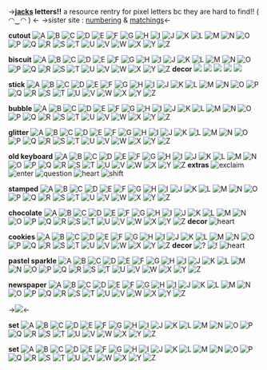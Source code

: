 ->**[jacks](/drewcomms) letters!!** 
a resource rentry for pixel letters 
bc they are hard to find!! ( ◠‿◠ ) <- 
->sister site : [numbering](/numbering) & [matchings](/matchings)<-

**cutout**
![A](https://64.media.tumblr.com/042a8183245b47d104e80287b961a928/tumblr_inline_nl8jmxSlgz1ry72eo.gif)  ![B](https://64.media.tumblr.com/a12afccdf3f6e15e762ac44c77c2dc3f/tumblr_inline_nl8jmx9zLh1ry72eo.gif)  ![C](https://64.media.tumblr.com/d342efcba67a2de06438066037efc3d7/tumblr_inline_nl8jmxG8a71ry72eo.gif)  ![D](https://64.media.tumblr.com/f0a42dee3cc9bb608dde61d97edfe0d1/tumblr_inline_nl8jmwPbE71ry72eo.gif) ![E](https://64.media.tumblr.com/d1d0578649d5fea8a4bc771cb4b9b9b3/tumblr_inline_nl8jmvGzYM1ry72eo.gif)  ![F](https://64.media.tumblr.com/3c62c051e5010e60d9b75e4dd6471a61/tumblr_inline_nl8jmvbpme1ry72eo.gif)  ![G](https://64.media.tumblr.com/8dd98e61afa24a286a505ae0a802d040/tumblr_inline_nl8jmueqim1ry72eo.gif)  ![H](https://64.media.tumblr.com/c74933784a159c8e98cdb1c1ac47d8ef/tumblr_inline_nl8jmudIj01ry72eo.gif)  ![I](https://64.media.tumblr.com/dafa1e54d615424a192bcfd24e9aa11e/tumblr_inline_nl8jmuWZf91ry72eo.gif)  ![J](https://64.media.tumblr.com/f7c0b320beeffabc8db16896510aeba9/tumblr_inline_nl8jmt7fZP1ry72eo.gif)  ![K](https://64.media.tumblr.com/11a78d2da248c103f1d4e443f7506fef/tumblr_inline_nl8jmtDOZV1ry72eo.gif)  ![L](https://64.media.tumblr.com/671694f37037c5b2c4b3d7cb36b4687a/tumblr_inline_nl8jms9cs41ry72eo.gif) ![M](https://64.media.tumblr.com/56b0bcc852e1b9add9143cfb7f5fdd36/tumblr_inline_nl8jmsZ2TI1ry72eo.gif)  ![N](https://64.media.tumblr.com/1bee57bd0925771bf3f185dff1fd142d/tumblr_inline_nl8jmrDPUt1ry72eo.gif)  ![O](https://64.media.tumblr.com/9d0f555df3f239da58cb59f5c741a807/tumblr_inline_nl8jmrEfyP1ry72eo.gif)  ![P](https://64.media.tumblr.com/9f19996531294b031d82db99a6b2cef3/tumblr_inline_nl8jmr5mr81ry72eo.gif)  ![Q](https://64.media.tumblr.com/87b3f8d05e94999c72128f44613a2e2e/tumblr_inline_nl8jmqUGX21ry72eo.gif)  ![R](https://64.media.tumblr.com/3fe17482cd6861e35197e3df8520e2fc/tumblr_inline_nl8jmq01gZ1ry72eo.gif)  ![S](https://64.media.tumblr.com/2a39d5698c8cf722ddd248b9f32292aa/tumblr_inline_nl8jmp88gS1ry72eo.gif)  ![T](https://64.media.tumblr.com/6a1c063ead262e869bd95586be203ff6/tumblr_inline_nl8jmpcCyy1ry72eo.gif)  ![U](https://64.media.tumblr.com/47fefc3fb72ef1f07b8d06106f4a7f42/tumblr_inline_nl8jmo4f3j1ry72eo.gif)  ![V](https://64.media.tumblr.com/5ff9d84b0067004076d82f658bee632d/tumblr_inline_nl8jmoU1yD1ry72eo.gif)  ![W](https://64.media.tumblr.com/3b09c2302b0e4bd9f5220eb5a656c448/tumblr_inline_nl8jmnprDY1ry72eo.gif)  ![X](https://64.media.tumblr.com/a0abf384bc4dfd506250f9206dc85b87/tumblr_inline_nl8jmnIQcZ1ry72eo.gif)  ![Y](https://64.media.tumblr.com/3380080ed32620e4a9441c7ee7163967/tumblr_inline_nl8jmniigN1ry72eo.gif)  ![Z](https://64.media.tumblr.com/c2a24f5b267ceac15725f388c185b455/tumblr_inline_nl8jmn1T5V1ry72eo.gif)

**biscuit**
![A](https://media.discordapp.net/attachments/735014203332493395/981499053756010506/250.gif) ![B](https://media.discordapp.net/attachments/735014203332493395/981499054007676938/273.gif) ![C](https://media.discordapp.net/attachments/735014203332493395/981499061100220446/322.gif) ![D](https://media.discordapp.net/attachments/735014203332493395/981499061364490241/420.gif) ![E](https://media.discordapp.net/attachments/735014203332493395/981499061716803634/520.gif) ![F](https://media.discordapp.net/attachments/735014203332493395/981499062022975488/611.gif) ![G](https://media.discordapp.net/attachments/735014203332493395/981499062375317504/711.gif) ![H](https://media.discordapp.net/attachments/735014203332493395/981499062618562570/811.gif) ![I](https://media.discordapp.net/attachments/735014203332493395/981499062866038784/911.gif) ![J](https://media.discordapp.net/attachments/735014203332493395/981499063117688872/1011.gif) ![K](https://media.discordapp.net/attachments/735014203332493395/981499115974299648/1115.gif) ![L](https://media.discordapp.net/attachments/735014203332493395/981499116242759680/1213.gif) ![M](https://media.discordapp.net/attachments/735014203332493395/981499116502786098/1311.gif) ![N](https://media.discordapp.net/attachments/735014203332493395/981499116737663027/1411.gif) ![O](https://media.discordapp.net/attachments/735014203332493395/981499117018710066/1511.gif) ![P](https://media.discordapp.net/attachments/735014203332493395/981499117312303124/1611.gif) ![Q](https://media.discordapp.net/attachments/735014203332493395/981499117584908298/1711.gif) ![R](https://media.discordapp.net/attachments/735014203332493395/981499117807222824/1811.gif) ![S](https://media.discordapp.net/attachments/735014203332493395/981499118197305374/1911.gif) ![T](https://media.discordapp.net/attachments/735014203332493395/981499118457348156/2011.gif) ![U](https://media.discordapp.net/attachments/735014203332493395/981499147146371092/2115.gif) ![V](https://media.discordapp.net/attachments/735014203332493395/981499147410616320/2213.gif) ![W](https://media.discordapp.net/attachments/735014203332493395/981499147662290944/2311.gif) ![X](https://media.discordapp.net/attachments/735014203332493395/981499147930730506/2411.gif) ![Y](https://media.discordapp.net/attachments/735014203332493395/981499148182364181/2511.gif) ![Z](https://media.discordapp.net/attachments/735014203332493395/981499148467593236/269.gif)
**decor**
![](https://media.discordapp.net/attachments/735014203332493395/981499211491209216/150.gif) ![](https://media.discordapp.net/attachments/735014203332493395/981499209792499762/3110.gif) ![](https://media.discordapp.net/attachments/735014203332493395/981499210149007360/302.gif) ![](https://media.discordapp.net/attachments/735014203332493395/981499210853646356/292.gif) ![](https://media.discordapp.net/attachments/735014203332493395/981499209456943194/323.gif) 

**stick** 
![A](https://64.media.tumblr.com/b483eba343ec4a4e4bfaf4f46f243f65/tumblr_inline_pk54r8aF4T1ry72eo_75sq.gif) ![B](https://64.media.tumblr.com/ae069483e6b7d3b10e6c6228d375b7c1/tumblr_inline_pk54r8Fkvm1ry72eo_75sq.gif) ![C](https://64.media.tumblr.com/f070b49267afb8341e8b469d5345755a/tumblr_inline_pk54r8rnbi1ry72eo_75sq.gif) ![D](https://64.media.tumblr.com/9174a3b5ff621b04224c77f5bd60578f/tumblr_inline_pk54r9t4yV1ry72eo_75sq.gif) ![E](https://64.media.tumblr.com/381b319944429d3d582149b32d93b8dd/tumblr_inline_pk54r9KaWm1ry72eo_75sq.gif) ![F](https://64.media.tumblr.com/55f3dfc5c2f9922b2fadb2dcff0db097/tumblr_inline_pk54r9YJCM1ry72eo_75sq.gif) ![G](https://64.media.tumblr.com/1fcb83bd9fbce65fa34111279f9bd32f/tumblr_inline_pk54r9Et371ry72eo_75sq.gif) ![H](https://64.media.tumblr.com/44c9e7dfd6fc1ed4df5dd967b2a8dc19/tumblr_inline_pk54r9tOrn1ry72eo_75sq.gif) ![I](https://64.media.tumblr.com/ebd1505dd5d57943181cacbd185d388d/tumblr_inline_pk54raSsSH1ry72eo_75sq.gif) ![J](https://64.media.tumblr.com/58fdee21dc8f8393b8c2adc8662def8d/tumblr_inline_pk54ramwYF1ry72eo_75sq.gif) ![K](https://64.media.tumblr.com/a2c54f204691f0b96de5c6165858d8fc/tumblr_inline_pk54raEUOl1ry72eo_75sq.gif) ![L](https://64.media.tumblr.com/c4c7198a78fb81937130d0b0df5ec24b/tumblr_inline_pk54rab2OS1ry72eo_75sq.gif) ![M](https://64.media.tumblr.com/8e0ab72af0c5d54a8fb6da7cede9faf2/tumblr_inline_pk54rav8EX1ry72eo_75sq.gif) ![N](https://64.media.tumblr.com/35e9696f7b8221a96b28f2498eb7e526/tumblr_inline_pk54racIyr1ry72eo_75sq.gif) ![O](https://64.media.tumblr.com/742f3e1b1d4311b8fd3df26a3715fb97/tumblr_inline_pk54rbYNao1ry72eo_75sq.gif) ![P](https://64.media.tumblr.com/59b807c3b9d5a5ffdf1232f15a943275/tumblr_inline_pk54rbVK5x1ry72eo_75sq.gif) ![Q](https://64.media.tumblr.com/2b3b40f8e0d807dd66832b937a0be222/tumblr_inline_pk54rbQYZk1ry72eo_75sq.gif) ![R](https://64.media.tumblr.com/d6b5035caf071db2f600f7b207347c39/tumblr_inline_pk54rbs6UZ1ry72eo_75sq.gif) ![S](https://64.media.tumblr.com/6f8060ce170b585b5b2df1ead755452f/tumblr_inline_pk54rbdfbs1ry72eo_75sq.gif) ![T](https://64.media.tumblr.com/e43c97fc7990b38510460bce316d64a9/tumblr_inline_pk54rcQ30i1ry72eo_75sq.gif) ![U](https://64.media.tumblr.com/efa29c94bb5f015cb9c37b2891f2ddd1/tumblr_inline_pk54rc0yaz1ry72eo_75sq.gif) ![V](https://64.media.tumblr.com/ce6880de4649b13a845647d25f58a378/tumblr_inline_pk54rcxjI61ry72eo_75sq.gif) ![W](https://64.media.tumblr.com/64b2772a59a64a53cb3dce0a142237d6/tumblr_inline_pk54rdC8On1ry72eo_75sq.gif) ![X](https://64.media.tumblr.com/fc5d6cda8513c944b7814671e7e1331d/tumblr_inline_pk54rdM86R1ry72eo_75sq.gif) ![Y](https://64.media.tumblr.com/fa358a0ad36907aedfa8e3dd0c8b9bc9/tumblr_inline_pk54rdoA4R1ry72eo_75sq.gif) ![Z](https://64.media.tumblr.com/ed21b01042c154084504bb05360c6fd8/tumblr_inline_pk54rd3cTo1ry72eo_75sq.gif)

**bubble** 
![A](https://64.media.tumblr.com/0fb2961abc7eac136c612b7066b67b3d/tumblr_inline_nl8jnxAoYT1ry72eo.gif) ![B](https://64.media.tumblr.com/776e176413c41bca1d9252430be932a7/tumblr_inline_nl8jnwmYEj1ry72eo.gif) ![C](https://64.media.tumblr.com/62ab515ca4e67a796d668f7c445e0d75/tumblr_inline_nl8jnwno921ry72eo.gif) ![D](https://64.media.tumblr.com/d58bb42540487471c2ab16771bdc0160/tumblr_inline_nl8jnv3fvo1ry72eo.gif) ![E](https://64.media.tumblr.com/928d3998395dfe9d2189f6fa88639d8f/tumblr_inline_nl8jnvDGoh1ry72eo.gif) ![F](https://64.media.tumblr.com/197c3cd0451f084d2e0732b204d0e548/tumblr_inline_nl8jnvW7hH1ry72eo.gif) ![G](https://64.media.tumblr.com/3805ace7526431eb8cd899cff31474de/tumblr_inline_nl8jnuBWEa1ry72eo.gif) ![H](https://64.media.tumblr.com/5820b786f29297ff3a180726bf869a84/tumblr_inline_nl8jnuhCVS1ry72eo.gif) ![I](https://64.media.tumblr.com/4c9f096ab2144c5f67067357d1723ec9/tumblr_inline_nl8jnuZx411ry72eo.gif) ![J](https://64.media.tumblr.com/325d93f6d94a44d38e3a2d0925baa611/tumblr_inline_nl8jntN3Ye1ry72eo.gif) ![K](https://64.media.tumblr.com/7929f6474b220e27c3155fc97ccf281a/tumblr_inline_nl8jntTn0R1ry72eo.gif) ![L](https://64.media.tumblr.com/52e50a57b634cee5a26cc7d6cc7f20fb/tumblr_inline_nl8jntnduh1ry72eo.gif) ![M](https://64.media.tumblr.com/1221223e33bb5c5af13fe6e508573cb0/tumblr_inline_nl8jnsZATP1ry72eo.gif) ![N](https://64.media.tumblr.com/dec607aad3f92a7f2bff1364284c9484/tumblr_inline_nl8jnsTOHm1ry72eo.gif) ![O](https://64.media.tumblr.com/6f975838375fa0a93c9ba03a93f879cc/tumblr_inline_nl8jns2fp61ry72eo.gif) ![P](https://64.media.tumblr.com/6bd405a1b1f5abb0a36cf9b8b0812f36/tumblr_inline_nl8jnrT6hr1ry72eo.gif) ![Q](https://64.media.tumblr.com/06c40bea1cbc058e53a7ee6a93f9b94e/tumblr_inline_nl8jnrTByF1ry72eo.gif) ![R](https://64.media.tumblr.com/bd811f792502a80c0b3ee68feed0a521/tumblr_inline_nl8jnqN6061ry72eo.gif) ![S](https://64.media.tumblr.com/c834622af374a0815d6574004a810448/tumblr_inline_nl8jnqNMDl1ry72eo.gif) ![T](https://64.media.tumblr.com/53e4552f8084aa5b763f434bd4422ab4/tumblr_inline_nl8jnq45iP1ry72eo.gif) ![U](https://64.media.tumblr.com/2c4df661a85c3326b3afb542c1ea3866/tumblr_inline_nl8jnpQnlE1ry72eo.gif) ![V](https://64.media.tumblr.com/4acdce479369f8f678832d17e250e3c9/tumblr_inline_nl8jnphzB61ry72eo.gif) ![W](https://64.media.tumblr.com/803e8b177a9953bd43edd1f871fbe6eb/tumblr_inline_nl8jnoVO6E1ry72eo.gif) ![X](https://64.media.tumblr.com/24233a6c075ba0a7b49e21569fd2768c/tumblr_inline_nl8jno4nn11ry72eo.gif) ![Y](https://64.media.tumblr.com/14b8ebaa10d52a437e8010c3da34c576/tumblr_inline_nl8jnnxzGB1ry72eo.gif) ![Z](https://64.media.tumblr.com/3ec7e707a0c1d1e0dc257144516f4e2a/tumblr_inline_nl8jnnu5Lj1ry72eo.gif)

**glitter** 
![A](https://64.media.tumblr.com/93382a2df915bb1c61891f5145e2ac88/tumblr_inline_nl8jua6q4k1ry72eo.gif) ![B](https://64.media.tumblr.com/b74f21d84853c1ed5a8ad3edea495eaa/tumblr_inline_nl8juaN0ak1ry72eo.gif) ![C](https://64.media.tumblr.com/28e5d235846cb5e73470ddd41710a6bd/tumblr_inline_nl8juaJAHX1ry72eo.gif) ![D](https://64.media.tumblr.com/e81ac3ecfb7290fc6ffd6d0a7d6218cb/tumblr_inline_nl8jub6BBW1ry72eo.gif) ![E](https://64.media.tumblr.com/592e335cac8b3ca7063c8e5b49dc766c/tumblr_inline_nl8jubqkuv1ry72eo.gif) ![F](https://64.media.tumblr.com/9db9268818dec55ea5e9c8a4767565da/tumblr_inline_nl8jucuc2F1ry72eo.gif) ![G](https://64.media.tumblr.com/4a80b94638fccc3285a5255c1211889d/tumblr_inline_nl8juc4MLa1ry72eo.gif) ![H](https://64.media.tumblr.com/4be8cc8e9502e3eeadd68f2f7e3228f9/tumblr_inline_nl8jucPN8x1ry72eo.gif) ![I](https://64.media.tumblr.com/1f046eb7a98195e332d5182db9714939/tumblr_inline_nl8judcWUR1ry72eo.gif) ![J](https://64.media.tumblr.com/84e2650a4ac38cd67287ffd5711c5329/tumblr_inline_nl8jud5n1b1ry72eo.gif) ![K](https://64.media.tumblr.com/0172c1a338d9a211a4f38ad2b27722a0/tumblr_inline_nl8jue1AMB1ry72eo.gif) ![L](https://64.media.tumblr.com/427ef60d564419d8d16200c1de0621c0/tumblr_inline_nl8jueReIu1ry72eo.gif) ![M](https://64.media.tumblr.com/f9ed9c8850ca6efee90782078a897e93/tumblr_inline_nl8jufhq5w1ry72eo.gif) ![N](https://64.media.tumblr.com/0ba8344edd16fd36a7ebf9b1564becd3/tumblr_inline_nl8juf7Alh1ry72eo.gif) ![O](https://64.media.tumblr.com/d0b3181d0576e1e1a3d77076cd34e5a8/tumblr_inline_nl8jufmTGS1ry72eo.gif) ![P](https://64.media.tumblr.com/5be0464335b36665fa6b5419ec9b2b30/tumblr_inline_nl8jug4BbB1ry72eo.gif) ![Q](https://64.media.tumblr.com/ae05d97b4eb736f381bef2a0c17f2257/tumblr_inline_nl8juguE201ry72eo.gif) ![R](https://64.media.tumblr.com/5947ab3094ccac588ee9da82f78325b5/tumblr_inline_nl8jugTHR71ry72eo.gif) ![S](https://64.media.tumblr.com/0e9e1fad18cba4381b71f60e4cc8856d/tumblr_inline_nl8juhQzbT1ry72eo.gif) ![T](https://64.media.tumblr.com/033c7423dddfc86357b160a286f7eea3/tumblr_inline_nl8juhb6aY1ry72eo.gif) ![U](https://64.media.tumblr.com/c054dc0687d927d723354b6a41b1d0b4/tumblr_inline_nl8juiLvL81ry72eo.gif) ![V](https://64.media.tumblr.com/f41bdf9237530d14541e8f272ba410f9/tumblr_inline_nl8juiUWjC1ry72eo.gif) ![W](https://64.media.tumblr.com/6ff00b779f061553acd96eaa9d62dde9/tumblr_inline_nl8juiRcPk1ry72eo.gif) ![X](https://64.media.tumblr.com/4a4868e3a6343b3fbead1ff1b6f97ee6/tumblr_inline_nl8jujr4BS1ry72eo.gif) ![Y](https://64.media.tumblr.com/17d3ffe16545267e104b7ba774e9dac1/tumblr_inline_nl8jujhwIU1ry72eo.gif) ![Z](https://64.media.tumblr.com/0a1fdebfa733a84eaab6648c7f1ca8af/tumblr_inline_nl8jujlE3L1ry72eo.gif)

**old keyboard** 
![A](https://64.media.tumblr.com/3ec462d9f662aea278ed21ccd17403f0/tumblr_inline_pacoc4NHZv1ry72eo_75sq.gif) ![B](https://64.media.tumblr.com/5c7976a23076b2e14139e5a3779f02e5/tumblr_inline_pacoc4EQ2r1ry72eo_75sq.gif) ![C](https://64.media.tumblr.com/4e6f8c45cd442644ea5c4ea9ab68a9be/tumblr_inline_pacoc4JUAp1ry72eo_75sq.gif) ![D](https://64.media.tumblr.com/a2e8787880183f687230bf16795e1082/tumblr_inline_pacoc5f09D1ry72eo_75sq.gif) ![E](https://64.media.tumblr.com/965dde551eb2138272d32ed08a243450/tumblr_inline_pacoc5Ylh41ry72eo_75sq.gif) ![F](https://64.media.tumblr.com/a914cbfd09a7918a3b0cdbdf3b02737f/tumblr_inline_pacoc5DkEk1ry72eo_75sq.gif) ![G](https://64.media.tumblr.com/c76e857d89820ca0595642b75dc9b44d/tumblr_inline_pacoc5vPJf1ry72eo_75sq.gif) ![H](https://64.media.tumblr.com/3c9fd20e8b67e541799f40e73697409e/tumblr_inline_pacoc6idim1ry72eo_75sq.gif) ![I](https://64.media.tumblr.com/6f4ca7d967bd2c524d268f177445a714/tumblr_inline_pacoc6HoBa1ry72eo_75sq.gif) ![J](https://64.media.tumblr.com/dd6c7eabda1d1ad06f6c33cf77808923/tumblr_inline_pacoc6G5Rx1ry72eo_75sq.gif) ![K](https://64.media.tumblr.com/e25d5a9b8204204b78ca41425a00303e/tumblr_inline_pacoc6d8bF1ry72eo_75sq.gif) ![L](https://64.media.tumblr.com/1793e17e7bbfcdb2b2dcdd4bbb9fe4ec/tumblr_inline_pacoc6bUG11ry72eo_75sq.gif) ![M](https://64.media.tumblr.com/d11043a3a32b616b08b66438b65b7f73/tumblr_inline_pacoc7oOnd1ry72eo_75sq.gif) ![N](https://64.media.tumblr.com/cb6348e4f1be1152b12df5004438be87/tumblr_inline_pacoc7htxK1ry72eo_75sq.gif) ![O](https://64.media.tumblr.com/4581811814b162d3e3b5cf6143e2d8ab/tumblr_inline_pacoc76KaJ1ry72eo_75sq.gif) ![P](https://64.media.tumblr.com/83db42ec922f174a6f4a2fed3e65e94a/tumblr_inline_pacoc7XKKU1ry72eo_75sq.gif) ![Q](https://64.media.tumblr.com/4af139302ac450fc76943c370a9d2a51/tumblr_inline_pacoc7TkFW1ry72eo_75sq.gif) ![R](https://64.media.tumblr.com/410f7e9e1538f003c11185473b9efa11/tumblr_inline_pacoc8akoV1ry72eo_75sq.gif) ![S](https://64.media.tumblr.com/ef03fbfa1c11a0022cfa67e97f7a1c26/tumblr_inline_pacoc8cUmz1ry72eo_75sq.gif) ![T](https://64.media.tumblr.com/9dd71f22b47a789c4a48c0e4c3aa6398/tumblr_inline_pacoc8TX181ry72eo_75sq.gif) ![U](https://64.media.tumblr.com/0275b724dc558ac3d5a507d17a0d1338/tumblr_inline_pacoc80Gfo1ry72eo_75sq.gif) ![V](https://64.media.tumblr.com/8bc963c46a85285c6683ae14b74a0217/tumblr_inline_pacoc9aMCK1ry72eo_75sq.gif) ![W](https://64.media.tumblr.com/35cf5172b7e3027bc698be65738a5cba/tumblr_inline_pacoc9NLWd1ry72eo_75sq.gif) ![X](https://64.media.tumblr.com/715fb34aa703f62d3c30b0a70f65433b/tumblr_inline_pacoc9o0IY1ry72eo_75sq.gif) ![Y](https://64.media.tumblr.com/55c3ffc82c03ebf24d10fc459ad53d02/tumblr_inline_pacoc9Ahl01ry72eo_75sq.gif) ![Z](https://64.media.tumblr.com/64eaa427acf500c597510b991eefbed4/tumblr_inline_pacoc9QtHj1ry72eo_75sq.gif)
**extras**
![exclaim](https://64.media.tumblr.com/d9b1283ea2eecc47d6fb6f8f07b067e7/tumblr_inline_pacocahq5r1ry72eo_75sq.gif) ![enter](https://64.media.tumblr.com/4fc344d265a1a77801935cac103ce239/tumblr_inline_pacoca4kQX1ry72eo_75sq.gif) ![question](https://64.media.tumblr.com/d7d008ddbf757ebf870664da5cf46939/tumblr_inline_pacocaX4FQ1ry72eo_75sq.gif) ![heart](https://64.media.tumblr.com/bd66f345db809c367c3c859f8df69a66/tumblr_inline_pacocaNgdI1ry72eo_75sq.gif) ![shift](https://64.media.tumblr.com/b8faa95c9cd7bebc8d60268ddb7642f9/tumblr_inline_pacocbeqxk1ry72eo_75sq.gif)

**stamped** 
![A](https://64.media.tumblr.com/15aa01d9266aa6f57101a94b040f5234/tumblr_inline_pkbs32N8b91ry72eo_75sq.gif) ![B](https://64.media.tumblr.com/1952a51acc8914de1e4f390f053ee39a/tumblr_inline_pkbs32A7UH1ry72eo_75sq.gif) ![C](https://64.media.tumblr.com/c35f09ba1c6cb52327f5675200f5294e/tumblr_inline_pkbs33nJdn1ry72eo_75sq.gif) ![D](https://64.media.tumblr.com/821820454db3ae4c049e1d2ed7a2e23b/tumblr_inline_pkbs33yqvd1ry72eo_75sq.gif) ![E](https://64.media.tumblr.com/6c22e988803d3b57e652c968af70cb8f/tumblr_inline_pkbs33j2IQ1ry72eo_75sq.gif) ![F](https://64.media.tumblr.com/7e0b96670c9a87098f4a94ec1913e53d/tumblr_inline_pkbs33GhPl1ry72eo_75sq.gif) ![G](https://64.media.tumblr.com/f6cd9670da0655e39afef6cf06c5e8ea/tumblr_inline_pkbs338rzI1ry72eo_75sq.gif) ![H](https://64.media.tumblr.com/a26ea44741d252a18aba4fdde8ce26b8/tumblr_inline_pkbs34Krnu1ry72eo_75sq.gif) ![I](https://64.media.tumblr.com/1f3dbc6223ec3066f77c0af4945d4015/tumblr_inline_pkbs34rsCY1ry72eo_75sq.gif) ![J](https://64.media.tumblr.com/875b3cf2d367eddd68b26d0d8b3996b9/tumblr_inline_pkbs343PF31ry72eo_75sq.gif) ![K](https://64.media.tumblr.com/723543264d8aa47f20f61ada0a8e634b/tumblr_inline_pkbs34GeUs1ry72eo_75sq.gif) ![L](https://64.media.tumblr.com/333fff91b607f0e1637181769a02eff2/tumblr_inline_pkbs340LaC1ry72eo_75sq.gif) ![M](https://64.media.tumblr.com/fdd7ccd9504112bb170f121514652246/tumblr_inline_pkbs35RhS91ry72eo_75sq.gif) ![N](https://64.media.tumblr.com/1eaf44b9684ffa74587b9dadc6273563/tumblr_inline_pkbs35Q5JV1ry72eo_75sq.gif) ![O](https://64.media.tumblr.com/20558dfbc2368a85184855790285446e/tumblr_inline_pkbs35Lq7U1ry72eo_75sq.gif) ![P](https://64.media.tumblr.com/28d6e66362d6d31606ca15a3cab76baa/tumblr_inline_pkbs35ELW91ry72eo_75sq.gif) ![Q](https://64.media.tumblr.com/88171130a8a2ea9a38a88bc08792c67e/tumblr_inline_pkbs35jD7n1ry72eo_75sq.gif) ![R](https://64.media.tumblr.com/110db2ab6b05730fbc9bb0ca30b03aff/tumblr_inline_pkbs35jmbt1ry72eo_75sq.gif) ![S](https://64.media.tumblr.com/cc60161247943f68247c07fa44d90fa9/tumblr_inline_pkbs3618pc1ry72eo_75sq.gif) ![T](https://64.media.tumblr.com/b02d504e7081871cda3525bf0ddcc9a3/tumblr_inline_pkbs365JU21ry72eo_75sq.gif) ![U](https://64.media.tumblr.com/ac91a0ebe418ca2cd6cc2207b2c0fd5d/tumblr_inline_pkbs36sP9i1ry72eo_75sq.gif) ![V](https://64.media.tumblr.com/6025598cdc724259592094c5e887a072/tumblr_inline_pkbs36vMUb1ry72eo_75sq.gif) ![W](https://64.media.tumblr.com/72d48316683c9c53a27187ea720904be/tumblr_inline_pkbs37sHEP1ry72eo_75sq.gif) ![X](https://64.media.tumblr.com/118681fd2c825fc06d58f647e88b184c/tumblr_inline_pkbs37ko0R1ry72eo_75sq.gif) ![Y](https://64.media.tumblr.com/40fb6ee7a23de2bb7bb70a4f874ca231/tumblr_inline_pkbs3705yV1ry72eo_75sq.gif) ![Z](https://64.media.tumblr.com/5956a624659bc4ebbdafe23512a2612f/tumblr_inline_pkbs37wEN41ry72eo_75sq.gif)

**chocolate**
![A](https://64.media.tumblr.com/2ffa65feca7d97ef66ac198d6987d8e3/8342d6c027f8ce2b-d6/s75x75_c1/0d12f2ea725bcd9d723f32788568241e05eb130c.gifv) ![B](https://64.media.tumblr.com/96ee3ac3bb8ff60ce2c1788bbb3b8364/8342d6c027f8ce2b-e3/s75x75_c1/91a547cd69e8f55636d2a4b1a11300aa0f35c8ef.gifv) ![C](https://64.media.tumblr.com/a585ffae2336bd42918177e419d376ee/8342d6c027f8ce2b-f7/s75x75_c1/c5185da7db576df24b88229528c2d317a87809db.gifv) ![D](https://64.media.tumblr.com/408d7dbcc4c1d9aa5186b9150c9f34dd/8342d6c027f8ce2b-e5/s75x75_c1/3a4b82726ebbb0727f7ceac85c86eedabd32f835.gifv) ![E](https://64.media.tumblr.com/fd619bc4d03a65616cd5e9d2fe8410cf/8342d6c027f8ce2b-6b/s75x75_c1/d77cd00297abb641cde7e660625851ff24e35eab.gifv) ![F](https://64.media.tumblr.com/b72aa6002f0c7906dd39713c3d67c2bc/8342d6c027f8ce2b-e2/s75x75_c1/ac6007a913e1e963e717556e7f6fdef8ca379d34.gifv) ![G](https://64.media.tumblr.com/2fb8bf4b521f866b6d2c397087f10811/8342d6c027f8ce2b-36/s75x75_c1/6b544752cb3f3835e7302d21a3bb038ea79003a0.gifv) ![H](https://64.media.tumblr.com/fdcf40cbd5fb14a3503224be510d7ec0/8342d6c027f8ce2b-ea/s75x75_c1/17271c153dc56d6cf180861b34882bda3e7fdeff.gifv) ![I](https://64.media.tumblr.com/7557817d2609fbd94425b06865490962/8342d6c027f8ce2b-fb/s75x75_c1/b320ddc6cdd003c5e367612417a15a353539aa9e.gifv) ![J](https://64.media.tumblr.com/e592627abea3efb1d9cfd3383e6e0d73/8342d6c027f8ce2b-78/s75x75_c1/07704f0c97f416e4fc3780d031744a21cc44baec.gifv) ![K](https://64.media.tumblr.com/724e45495229e45ef617af4c76a6102c/8342d6c027f8ce2b-cf/s75x75_c1/ba86ea6dc86d47fb4783df42022295215cf1fd3a.gifv) ![L](https://64.media.tumblr.com/6267e38ca2d5ed8420db37152e709922/8342d6c027f8ce2b-eb/s75x75_c1/e615694d8a027e8f1b427b3bbfb875886f5aa1c6.gifv) ![M](https://64.media.tumblr.com/c8b8cf0984f1855aaeb277a5a874be55/8342d6c027f8ce2b-1c/s75x75_c1/28977af1d2ab910a9f39a4d1d873cea667ed6fc1.gifv) ![N](https://64.media.tumblr.com/ce5cfa5407249073a663c7e59e8f4633/8342d6c027f8ce2b-30/s75x75_c1/25a48a5d5db14dd2feb49bc216d50da2bbe34f9c.gifv) ![O](https://64.media.tumblr.com/903d4682c7caa7317950c0b5c9c01f2e/8342d6c027f8ce2b-c9/s75x75_c1/87d52380cb709e2d82e7dc57db6d2ea25bad84f8.gifv) ![P](https://64.media.tumblr.com/f1611a1f3a5303e86eeb3a20e0e1f1b7/8342d6c027f8ce2b-c6/s75x75_c1/8a6530a4c5e6173b2a03b150717298aad5a65fa2.gifv) ![Q](https://64.media.tumblr.com/82fc1681ea777bbaa1933c0765ed344b/8342d6c027f8ce2b-05/s75x75_c1/497ebb7a3c55af6d3ae9aaede7eec177f98448d5.gifv) ![R](https://64.media.tumblr.com/6e480c303dc84c15e29eb89df13f810f/8342d6c027f8ce2b-5d/s75x75_c1/f2c1cf9ac46fa3612b203a7f88091139ef2989a5.gifv) ![S](https://64.media.tumblr.com/1cc4a07c6c67cc0099abb88faa58a33e/8342d6c027f8ce2b-4a/s75x75_c1/985b72fc5ba09cf856e04ec5db5ca578e2af364d.gifv) ![T](https://64.media.tumblr.com/95e3e97e0379484a540dc9a974ab03e6/8342d6c027f8ce2b-67/s75x75_c1/4470ce2f82cd9d681be34ceeb1553d910c8165c4.gifv) ![U](https://64.media.tumblr.com/5f6fbc17a87106342d3db3be21263e05/8342d6c027f8ce2b-3a/s75x75_c1/cd9c3460b8848b6ae162da00d89ea446ce27c5ce.gifv) ![V](https://64.media.tumblr.com/d1e6a40325a9cd5c6b9d01dc5a80123c/8342d6c027f8ce2b-c2/s75x75_c1/10b9046154c46c835619d5e348433e82c7cd6985.gifv) ![W](https://64.media.tumblr.com/e38100aed26b2281ca7147c44719f874/8342d6c027f8ce2b-9e/s75x75_c1/fe355564af96e5fdf771e11d511b63ac2e508060.gifv) ![X](https://64.media.tumblr.com/3322cbc78dbbdfe1affc91bb57293960/8342d6c027f8ce2b-aa/s75x75_c1/fb5b485acee546e6265bf52af5abbf3f64ac2c03.gifv) ![Y](https://64.media.tumblr.com/3de0cb986f1b824756c061392ea77b60/8342d6c027f8ce2b-26/s75x75_c1/40a3f4b96c4adc9dbc4f42b191828c7bedd597b9.gifv) ![Z](https://64.media.tumblr.com/60a8c3f09a5afa71a5a7280e20773283/8342d6c027f8ce2b-34/s75x75_c1/c7b9a42011ada87468d2be3b89eda38c2553af28.gifv)
**decor**
![heart](https://64.media.tumblr.com/faad3c892ace73cf3c2a79cef0a93c57/8342d6c027f8ce2b-05/s75x75_c1/8b3483eb53e32d4cf4b821a56e3b80b44eaba049.gifv)

**cookies**
![A](https://64.media.tumblr.com/tumblr_lx35duEfOc1ql6slc.gif) ![B](https://64.media.tumblr.com/tumblr_lx35dzk4L31ql6slc.gif) ![C](https://64.media.tumblr.com/tumblr_lx35e2ovR51ql6slc.gif) ![D](https://64.media.tumblr.com/tumblr_lx35e7qfiJ1ql6slc.gif) ![E](https://64.media.tumblr.com/tumblr_lx35eaomCt1ql6slc.gif) ![F](https://64.media.tumblr.com/tumblr_lx35edTF2H1ql6slc.gif) ![G](https://64.media.tumblr.com/tumblr_lx35eg65s41ql6slc.gif) ![H](https://64.media.tumblr.com/tumblr_lx35ejkRgX1ql6slc.gif) ![I](https://64.media.tumblr.com/tumblr_lx35emyiet1ql6slc.gif) ![J](https://64.media.tumblr.com/tumblr_lx35epmYaG1ql6slc.gif) ![K](https://64.media.tumblr.com/tumblr_lx35esBtaO1ql6slc.gif) ![L](https://64.media.tumblr.com/tumblr_lx35evoWvj1ql6slc.gif) ![M](https://64.media.tumblr.com/tumblr_lx35eyDccf1ql6slc.gif) ![N](https://64.media.tumblr.com/tumblr_lx35f0qi8c1ql6slc.gif) ![O](https://64.media.tumblr.com/tumblr_lx35f47F5H1ql6slc.gif) ![P](https://64.media.tumblr.com/tumblr_lx35f7gm6x1ql6slc.gif) ![Q](https://64.media.tumblr.com/tumblr_lx35fb0rgx1ql6slc.gif) ![R](https://64.media.tumblr.com/tumblr_lx35feJFH31ql6slc.gif) ![S](https://64.media.tumblr.com/tumblr_lx35fhCLcd1ql6slc.gif) ![T](https://64.media.tumblr.com/tumblr_lx35fkNV8N1ql6slc.gif) ![U](https://64.media.tumblr.com/tumblr_lx35fnvsff1ql6slc.gif) ![V](https://64.media.tumblr.com/tumblr_lx35fqAY9L1ql6slc.gif) ![W](https://64.media.tumblr.com/tumblr_lx35ft0iLq1ql6slc.gif) ![X](https://64.media.tumblr.com/tumblr_lx35fwmzrU1ql6slc.gif) ![Y](https://64.media.tumblr.com/tumblr_lx35fyvEXd1ql6slc.gif) ![Z](https://64.media.tumblr.com/tumblr_lx35g1O3Mi1ql6slc.gif)
**decor**
![?](https://64.media.tumblr.com/tumblr_lx35xqL8H01ql6slc.gif) ![!](https://64.media.tumblr.com/tumblr_lx35xsEBOl1ql6slc.gif) ![heart](https://64.media.tumblr.com/tumblr_lx36d7Vezn1ql6slc.gif) 

**pastel sparkle**
![A](https://64.media.tumblr.com/b59e974dbdf7b22e83fffc0ddb2fd1c6/b44b4a2d0e79cb54-92/s75x75_c1/50fc3fd306d77f8927729633db5dab89930ab131.gifv) ![B](https://64.media.tumblr.com/a83c98f7d137a378682be2a641b7df37/b44b4a2d0e79cb54-6a/s75x75_c1/7155e74df95e03de6374528392fa8314a7010988.gifv) ![C](https://64.media.tumblr.com/63b3f70c872570ad1caf8bfbb34fe1cf/b44b4a2d0e79cb54-50/s75x75_c1/0f66345956e8d002543d2755897379476c829978.gifv) ![D](https://64.media.tumblr.com/d867d41abc8094fa4fd1df17657e9b21/b44b4a2d0e79cb54-95/s75x75_c1/8c5122d375651e4f8d05d63a913658befd7ff3ec.gifv) ![E](https://64.media.tumblr.com/63deded42b17bd6d80b604119f6f4d67/b44b4a2d0e79cb54-dc/s75x75_c1/007d167443381a4772a62e47ebcb7d38d9ccd5ce.gifv) ![F](https://64.media.tumblr.com/c0fabd7c308f8b456771bc00617b7949/b44b4a2d0e79cb54-69/s75x75_c1/9bd11b264b0c66887e5dd72febffb9b8e7e480e9.gifv) ![G](https://64.media.tumblr.com/a06c0bda406b81885463dfa7fbba3127/b44b4a2d0e79cb54-d7/s75x75_c1/2f7ee7403b8290e581e9cc4f5aaf67e07a365c03.gifv) ![H](https://64.media.tumblr.com/17514e280389103fa76c0da7f342a11b/b44b4a2d0e79cb54-56/s75x75_c1/a50fb327e099d2792d5a9a9f69ee21c8de278ec7.gifv) ![I](https://64.media.tumblr.com/65b8b8cd0619d9558e1cfe9a5f34003b/b44b4a2d0e79cb54-aa/s75x75_c1/f427ef45c8ec316e4155a59d7f462589475caa2b.gifv) ![J](https://64.media.tumblr.com/1e9a23c45bf0367c5b79da185fa479cc/b44b4a2d0e79cb54-de/s75x75_c1/5bf657143d766212f85203094b200501efacd637.gifv) ![K](https://64.media.tumblr.com/6599f3c1910ea98db63d8d10b952d15f/b44b4a2d0e79cb54-f1/s75x75_c1/3809527594551011f94c4a4636abb86dfb434163.gifv) ![L](https://64.media.tumblr.com/a414b5fb8f78296f678944d17a8e6920/b44b4a2d0e79cb54-b2/s75x75_c1/d1d79ccdd4e4ca9fef6d4c4e7e772334e556bff6.gifv) ![M](https://64.media.tumblr.com/5a633792c796adc84b9beea0f75bf2d3/b44b4a2d0e79cb54-82/s75x75_c1/d4399bc5a621644e6b7db8bc2eb347ca40486473.gifv) ![N](https://64.media.tumblr.com/96933733d30e071551a9c72daa979a23/b44b4a2d0e79cb54-d5/s75x75_c1/47ad3c85ac7cd692f0d7f3bf3364716992da4461.gifv) ![O](https://64.media.tumblr.com/4ec61c27f7b677829e3cdd46856eb159/b44b4a2d0e79cb54-e9/s75x75_c1/e2a39295d4736b073a7e73538121d636310f9445.gifv) ![P](https://64.media.tumblr.com/be19199cafbb3a4dd51acd085cd34a6b/b44b4a2d0e79cb54-c9/s75x75_c1/fc8f71bd3da1c76197789ca6a241c646ed95cdb0.gifv) ![Q](https://64.media.tumblr.com/193b5c5c2b80754b4bb3624b33674b27/b44b4a2d0e79cb54-9a/s75x75_c1/5077d8f24545ebb9d903acafb2640c79b0e8e0df.gifv) ![R](https://64.media.tumblr.com/d4601306e667b633aac7b6d2ce6a3170/b44b4a2d0e79cb54-0c/s75x75_c1/efa21e79cd0e312c6ef3f60a9b357f4d8942010c.gifv) ![S](https://64.media.tumblr.com/29471521cf37e2700a7dc46596aa2d9f/b44b4a2d0e79cb54-7c/s75x75_c1/85ed9a086cd8150f6ce36990ebf2e01ce2b18676.gifv) ![T](https://64.media.tumblr.com/f08a9278cbb3923b3d13720d597676da/b44b4a2d0e79cb54-3e/s75x75_c1/877d8b2729d07c091da4f73126a0540145e38406.gifv) ![U](https://64.media.tumblr.com/83511ca0a0ecb6940322ff1e0c331d97/b44b4a2d0e79cb54-43/s75x75_c1/1afe62e4d9dbecbf702fc037e36919ef90227e19.gifv) ![V](https://64.media.tumblr.com/4520f35a6d0d44eda20df6b35d850b72/b44b4a2d0e79cb54-b2/s75x75_c1/683d7d14d2bf9688a70a9acaeb83891e42071b5e.gifv) ![W](https://64.media.tumblr.com/03c92e842e084f24568baa97674827ed/b44b4a2d0e79cb54-8c/s75x75_c1/99ff13cd7a4b4de496da6fadef76fbde880ee3f5.gifv) ![X](https://64.media.tumblr.com/c9b2599826c8ba893ed5e7c87751ee17/b44b4a2d0e79cb54-33/s75x75_c1/d7623e33a4cd514a53f7e0015ca3b03d2e0cf567.gifv) ![Y](https://64.media.tumblr.com/bd51259b880395cdb6b7255c25836766/b44b4a2d0e79cb54-be/s75x75_c1/a12864d637248359ae1874b302ab20fafd3cf23d.gifv) ![Z](https://64.media.tumblr.com/8f28e46f55260a99e0674220896193dd/b44b4a2d0e79cb54-1f/s75x75_c1/b72be729ce3381a31dc0e02641f0f5b26cd46aed.gifv)

**newspaper**
![A](https://64.media.tumblr.com/6fc7df2a227c2b2cd37e8a6cd6dff185/tumblr_inline_nl8jpjQmOB1ry72eo.gif) ![B](https://64.media.tumblr.com/6785cec01c3ae72e280f408782e2346c/tumblr_inline_nl8jpjK6MO1ry72eo.gif) ![C](https://64.media.tumblr.com/c7b2baf3808654f4c337e5e7058ad745/tumblr_inline_nl8jpjFwh91ry72eo.gif) ![D](https://64.media.tumblr.com/4f3e7c27e8dfe9fff106ea176e89a025/tumblr_inline_nl8jpi1AKf1ry72eo.gif) ![E](https://64.media.tumblr.com/8de4d345ffb3324912ddc95ea74ecc73/tumblr_inline_nl8jpiPdL11ry72eo.gif) ![F](https://64.media.tumblr.com/976241600953fe123df9216f7035974f/tumblr_inline_nl8jpisPbI1ry72eo.gif) ![G](https://64.media.tumblr.com/7a9d8fed96f1bbed5375e500b31d570f/tumblr_inline_nl8jphLN1B1ry72eo.gif) ![H](https://64.media.tumblr.com/695fcb47567b5dca86a8895a8eca9f95/tumblr_inline_nl8jphnC281ry72eo.gif) ![I](https://64.media.tumblr.com/9331b31f3e97c79d8163093f8d62a684/tumblr_inline_nl8jphN6qW1ry72eo.gif) ![J](https://64.media.tumblr.com/28438517edfa9795e18c7d3e7007b5ad/tumblr_inline_nl8jpgfGQe1ry72eo.gif) ![K](https://64.media.tumblr.com/dd645aad74de933d6d399d23f51d43d8/tumblr_inline_nl8jpg9JGv1ry72eo.gif) ![L](https://64.media.tumblr.com/e3b0ef73bcd259edf125325aaad31253/tumblr_inline_nl8jpfXIFa1ry72eo.gif) ![M](https://64.media.tumblr.com/08f30f97ba30ab3f633724a884a6d615/tumblr_inline_nl8jpfJYKg1ry72eo.gif) ![N](https://64.media.tumblr.com/83e1852eb817a667ea04bc15053b6e42/tumblr_inline_nl8jpfJlbU1ry72eo.gif) ![O](https://64.media.tumblr.com/8ec0654f836c19ab7fa28199c36ac577/tumblr_inline_nl8jpeuCDx1ry72eo.gif) ![P](https://64.media.tumblr.com/0f8ac0f453c8737da00d05eef731eb55/tumblr_inline_nl8jpeHpXv1ry72eo.gif) ![Q](https://64.media.tumblr.com/2866232426dcbc2b759d594b3c23fc36/tumblr_inline_nl8jpe0KHg1ry72eo.gif) ![R](https://64.media.tumblr.com/e379af86a35b5e5381c87aa7651531ad/tumblr_inline_nl8jpd6Odc1ry72eo.gif) ![S](https://64.media.tumblr.com/f47ba1f3d595a7c28a9c5896d0d13129/tumblr_inline_nl8jpdKNsG1ry72eo.gif) ![T](https://64.media.tumblr.com/649d348b8c2fe14138ef28f2e41615b1/tumblr_inline_nl8jpdut4g1ry72eo.gif) ![U](https://64.media.tumblr.com/6ae3aaf4146165a5b5b89474762f113f/tumblr_inline_nl8jpc2kBk1ry72eo.gif) ![V](https://64.media.tumblr.com/11a04394b4a94ad9054b62f91a7d9a62/tumblr_inline_nl8jpcVOst1ry72eo.gif) ![W](https://64.media.tumblr.com/bb8413bf2fa9b90d595bbbd305cd669b/tumblr_inline_nl8jpbi3fS1ry72eo.gif) ![X](https://64.media.tumblr.com/f26d082a3d9dd34110f3f6db2b28a401/tumblr_inline_nl8jpbA2wR1ry72eo.gif) ![Y](https://64.media.tumblr.com/935cbd7998a12782b3bd416f8290de5c/tumblr_inline_nl8jpbdNdM1ry72eo.gif) ![Z](https://64.media.tumblr.com/3b9beddb25ae41fbee9c586092a5dda6/tumblr_inline_nl8jpb83Ob1ry72eo.gif)

->![](https://graphic.neocities.org/5835620e-78bd-452d-9d25-86388df9a0ee.gif)<-

**set**
![A]() ![B]() ![C]() ![D]() ![E]() ![F]() ![G]() ![H]() ![I]() ![J]() ![K]() ![L]() ![M]() ![N]() ![O]() ![P]() ![Q]() ![R]() ![S]() ![T]() ![U]() ![V]() ![W]() ![X]() ![Y]() ![Z]()

**set**
![A]() ![B]() ![C]() ![D]() ![E]() ![F]() ![G]() ![H]() ![I]() ![J]() ![K]() ![L]() ![M]() ![N]() ![O]() ![P]() ![Q]() ![R]() ![S]() ![T]() ![U]() ![V]() ![W]() ![X]() ![Y]() ![Z]()